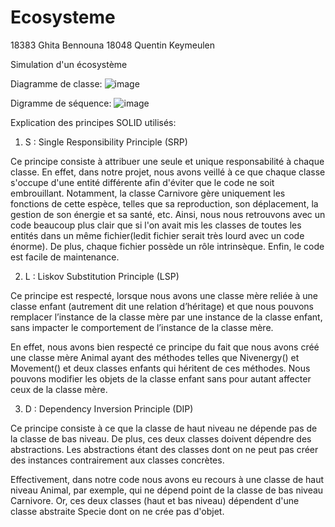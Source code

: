 # Ecosysteme
18383 Ghita Bennouna 
18048 Quentin Keymeulen

Simulation d'un écosystème

Diagramme de classe:
![image](https://user-images.githubusercontent.com/78801832/147873853-c4f48b21-d534-4d72-b3f3-61e78115381b.png)

Digramme de séquence:
![image](https://user-images.githubusercontent.com/78801832/147873920-0034b917-a857-45b3-9721-bb154034000f.png)

Explication des principes SOLID utilisés:

  1) S : Single Responsibility Principle (SRP)
  
Ce principe consiste à attribuer une seule et unique responsabilité à chaque classe. 
En effet, dans notre projet, nous avons veillé à ce que chaque classe s'occupe d'une entité différente afin d'éviter que le code ne soit embrouillant. Notamment, la classe Carnivore gère uniquement les fonctions de cette espèce, telles que sa reproduction, son déplacement, la gestion de son énergie et sa santé, etc.
Ainsi, nous nous retrouvons avec un code beaucoup plus clair que si l'on avait mis les classes de toutes les entités dans un même fichier(ledit fichier serait très lourd avec un code énorme). 
De plus, chaque fichier possède un rôle intrinsèque.
Enfin, le code est facile de maintenance.
    
  2) L : Liskov Substitution Principle (LSP)
  
Ce principe est respecté, lorsque nous avons une classe mère reliée à une classe enfant (autrement dit une relation d’héritage) et que nous pouvons remplacer l’instance de la classe mère par une instance de la classe enfant, sans impacter le comportement de l’instance de la classe mère. 

En effet, nous avons bien respecté ce principe du fait que nous avons créé une classe mère Animal ayant des méthodes telles que Nivenergy() et Movement() et deux classes enfants qui héritent de ces méthodes. Nous pouvons modifier les objets de la classe enfant sans pour autant affecter ceux de la classe mère.

   3) D : Dependency Inversion Principle (DIP)
   
Ce  principe consiste à ce que la classe de haut niveau ne dépende pas de la classe de bas niveau. De plus, ces deux classes doivent dépendre des abstractions. Les abstractions étant des classes dont on ne peut pas créer des instances contrairement aux classes concrètes.

Effectivement, dans notre code nous avons eu recours à une classe de haut niveau Animal, par exemple, qui ne dépend point de la classe de bas niveau Carnivore. Or, ces deux classes (haut et bas niveau) dépendent d'une classe abstraite Specie dont on ne crée pas d'objet.

